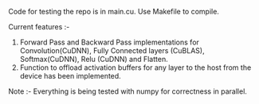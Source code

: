 Code for testing the repo is in main.cu. Use Makefile to compile.

Current features :-
1. Forward Pass and Backward Pass implementations for Convolution(CuDNN), Fully Connected layers (CuBLAS), Softmax(CuDNN), Relu (CuDNN) and Flatten.
2. Function to offload activation buffers for any layer to the host from the device has been implemented.


Note :- Everything is being tested with numpy for correctness in parallel.
